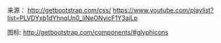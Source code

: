 来源：
http://getbootstrap.com/css/
https://www.youtube.com/playlist?list=PLVDYxb1dYhnqUn0_liNeONyicF1Y3ajLp

图标:
http://getbootstrap.com/components/#glyphicons


